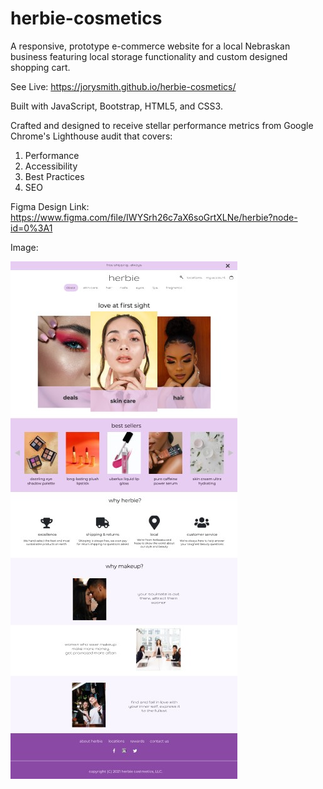 # herbie-cosmetics

A responsive, prototype e-commerce website for a local Nebraskan business featuring local storage functionality and custom designed shopping cart.

See Live: https://jorysmith.github.io/herbie-cosmetics/

Built with JavaScript, Bootstrap, HTML5, and CSS3. 

Crafted and designed to receive stellar performance metrics from Google Chrome's Lighthouse audit that covers:
1. Performance
2. Accessibility
3. Best Practices
4. SEO

Figma Design Link: https://www.figma.com/file/IWYSrh26c7aX6soGrtXLNe/herbie?node-id=0%3A1

Image:

![Alt Text](/images/figma-mockup.jpg)


